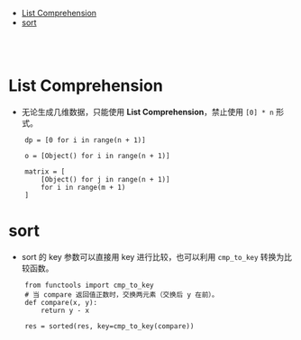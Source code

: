 - [List Comprehension](#list-comprehension)
- [sort](#sort)


</br></br>


# List Comprehension
- 无论生成几维数据，只能使用 **List Comprehension**，禁止使用 `[0] * n` 形式。
```
    dp = [0 for i in range(n + 1)]

    o = [Object() for i in range(n + 1)]

    matrix = [
        [Object() for j in range(n + 1)]
        for i in range(m + 1)
    ]
```

# sort
- sort 的 key 参数可以直接用 key 进行比较，也可以利用 `cmp_to_key` 转换为比较函数。
```
    from functools import cmp_to_key
    # 当 compare 返回值正数时，交换两元素（交换后 y 在前）。
    def compare(x, y):
        return y - x

    res = sorted(res, key=cmp_to_key(compare))
```